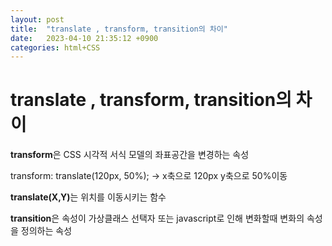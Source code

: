 ```yaml
---
layout: post
title:  "translate , transform, transition의 차이"
date:   2023-04-10 21:35:12 +0900
categories: html+CSS
---
```


<h1>translate , transform, transition의 차이</h1>


<b>transform</b>은 CSS 시각적 서식 모델의 좌표공간을 변경하는 속성  


transform: translate(120px, 50%); -> x축으로 120px y축으로 50%이동

<b>translate(X,Y)</b>는 위치를 이동시키는 함수

<b>transition</b>은 속성이 가상클래스 선택자 또는 javascript로 인해 변화할때 변화의 속성을 정의하는 속성